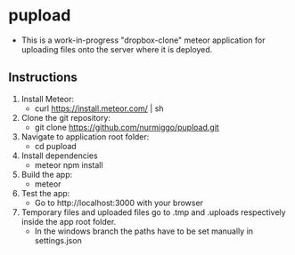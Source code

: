 # pupload

* This is a work-in-progress "dropbox-clone" meteor application for uploading files onto the server where it is deployed.

## Instructions

1. Install Meteor:
   * curl https://install.meteor.com/ | sh
2. Clone the git repository:
   * git clone https://github.com/nurmiggo/pupload.git
3. Navigate to application root folder:
   * cd pupload
4. Install dependencies
   * meteor npm install
5. Build the app:
   * meteor
6. Test the app:
   * Go to http://localhost:3000 with your browser
7. Temporary files and uploaded files go to .tmp and .uploads respectively inside the app root folder. 
   * In the windows branch the paths have to be set manually in settings.json
